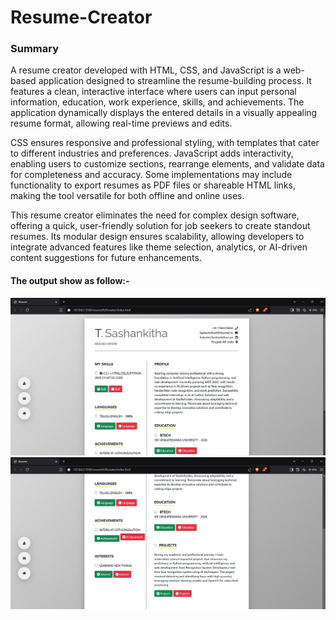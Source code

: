 <h1>
  Resume-Creator
</h1>
<h3>
  Summary 
</h3>
<p>
  A resume creator developed with HTML, CSS, and JavaScript is a web-based application designed to streamline the resume-building process. It features a clean, interactive interface where users can input personal information, education, work experience, skills, and achievements. The application dynamically displays the entered details in a visually appealing resume format, allowing real-time previews and edits.

CSS ensures responsive and professional styling, with templates that cater to different industries and preferences. JavaScript adds interactivity, enabling users to customize sections, rearrange elements, and validate data for completeness and accuracy. Some implementations may include functionality to export resumes as PDF files or shareable HTML links, making the tool versatile for both offline and online uses.

This resume creator eliminates the need for complex design software, offering a quick, user-friendly solution for job seekers to create standout resumes. Its modular design ensures scalability, allowing developers to integrate advanced features like theme selection, analytics, or AI-driven content suggestions for future enhancements.
</p>
<h4>
  The output show as follow:-
</h4>
<img src = "output.png.png">
<img src = "output1.png.png">
